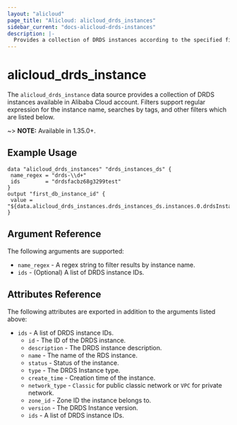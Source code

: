 ```yaml
---
layout: "alicloud"
page_title: "Alicloud: alicloud_drds_instances"
sidebar_current: "docs-alicloud-drds-instances"
description: |-
  Provides a collection of DRDS instances according to the specified filters.
---
```


# alicloud_drds_instance

 The `alicloud_drds_instance` data source provides a collection of DRDS instances available in Alibaba Cloud account.
Filters support regular expression for the instance name, searches by tags, and other filters which are listed below.

~> **NOTE:** Available in 1.35.0+.

## Example Usage

 ```
data "alicloud_drds_instances" "drds_instances_ds" {
  name_regex = "drds-\\d+"
  ids        = "drdsfacbz68g3299test"
}
output "first_db_instance_id" {
  value = "${data.alicloud_drds_instances.drds_instances_ds.instances.0.drdsInstanceId}"
}
```

## Argument Reference

The following arguments are supported:

* `name_regex` - A regex string to filter results by instance name.
* `ids` - (Optional) A list of DRDS instance IDs.

## Attributes Reference

The following attributes are exported in addition to the arguments listed above:
 * `ids` - A list of DRDS instance IDs.
   * `id` - The ID of the DRDS instance.
   * `description` - The DRDS instance description.
   * `name` - The name of the RDS instance.
   * `status` - Status of the instance.
   * `type` - The DRDS Instance type.
   * `create_time` - Creation time of the instance.
   * `network_type` - `Classic` for public classic network or `VPC` for private network.
   * `zone_id` - Zone ID the instance belongs to.
   * `version` - The DRDS Instance version.
   * `ids` - A list of DRDS instance IDs.